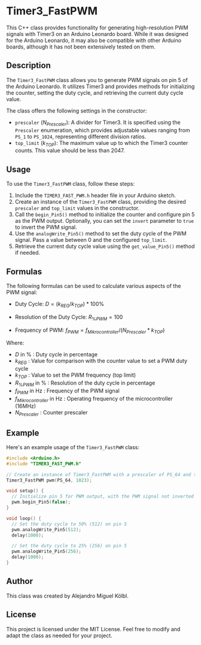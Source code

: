 # Timer3_FastPWM

This C++ class provides functionality for generating high-resolution PWM signals with Timer3 on an Arduino Leonardo board. While it was designed for the Arduino Leonardo, it may also be compatible with other Arduino boards, although it has not been extensively tested on them.

## Description

The `Timer3_FastPWM` class allows you to generate PWM signals on pin 5 of the Arduino Leonardo. It utilizes Timer3 and provides methods for initializing the counter, setting the duty cycle, and retrieving the current duty cycle value.

The class offers the following settings in the constructor:
- `prescaler` ($`N_{Prescaler}`$): A divider for Timer3. It is specified using the `Prescaler` enumeration, which provides adjustable values ranging from `PS_1` to `PS_1024`, representing different division ratios.
- `top_limit` ($`k_{TOP}`$): The maximum value up to which the Timer3 counter counts. This value should be less than 2047.

## Usage

To use the `Timer3_FastPWM` class, follow these steps:

1. Include the `TIMER3_FAST_PWM.h` header file in your Arduino sketch.
2. Create an instance of the `Timer3_FastPWM` class, providing the desired `prescaler` and `top_limit` values in the constructor.
3. Call the `begin_Pin5()` method to initialize the counter and configure pin 5 as the PWM output. Optionally, you can set the `invert` parameter to `true` to invert the PWM signal.
4. Use the `analogWrite_Pin5()` method to set the duty cycle of the PWM signal. Pass a value between 0 and the configured `top_limit`.
5. Retrieve the current duty cycle value using the `get_value_Pin5()` method if needed.

## Formulas

The following formulas can be used to calculate various aspects of the PWM signal:

- Duty Cycle:
  $`D = (k_{REG} / k_{TOP}) * 100 \% `$

- Resolution of the Duty Cycle:
  $`R_{\%PWM} = 100% / k_{TOP}`$

- Frequency of PWM:
  $`f_{PWM} = f_{Mikrocontroller} / (N_{Prescaler} * k_{TOP})`$

Where:
- $`D`$ in % : Duty cycle in percentage
- $`k_{REG}`$ : Value for comparison with the counter value to set a PWM duty cycle
- $`k_{TOP}`$ : Value to set the PWM frequency (top limit)
- $`R_{\%PWM}`$ in % : Resolution of the duty cycle in percentage
- $`f_{PWM}`$ in Hz : Frequency of the PWM signal
- $`f_{Mikrocontroller}`$ in Hz : Operating frequency of the microcontroller (16MHz)
- $`N_{Prescaler}`$ : Counter prescaler

## Example

Here's an example usage of the `Timer3_FastPWM` class:

```cpp
#include <Arduino.h>
#include "TIMER3_FAST_PWM.h"

// Create an instance of Timer3_FastPWM with a prescaler of PS_64 and top_limit of 1023
Timer3_FastPWM pwm(PS_64, 1023);

void setup() {
  // Initialize pin 5 for PWM output, with the PWM signal not inverted
  pwm.begin_Pin5(false);
}

void loop() {
  // Set the duty cycle to 50% (512) on pin 5
  pwm.analogWrite_Pin5(512);
  delay(1000);

  // Set the duty cycle to 25% (256) on pin 5
  pwm.analogWrite_Pin5(256);
  delay(1000);
}
```

## Author
This class was created by Alejandro Miguel Kölbl.

## License
This project is licensed under the MIT License. Feel free to modify and adapt the class as needed for your project.
